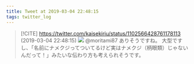 ```yaml
---
title: Tweet at 2019-03-04 22:48:15
tags: twitter_log
---
```


> [!CITE] https://twitter.com/kaisekiriu/status/1102566428761178113 (2019-03-04 22:48:15)
> ![](https://twitter.com/kaisekiriu/status/1102566428761178113)
> @moritami87 ありそうですね。
> 大型ですし、「名前にナメクジってついてるけど実はナメクジ（柄眼類）じゃないんだって！」みたいな伝わり方も考えられそうです。
